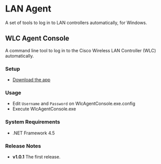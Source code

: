# LAN Agent
A set of tools to log in to LAN controllers automatically, for Windows.

## WLC Agent Console
A command line tool to log in to the Cisco Wireless LAN Controller (WLC) automatically.

### Setup
- [Download the app](https://github.com/sakapon/WLC-Agent/raw/master/Downloads/WlcAgentConsole-1.0.1.zip)

### Usage
- Edit `Username` and `Password` on WlcAgentConsole.exe.config
- Execute WlcAgentConsole.exe

### System Requirements
- .NET Framework 4.5

### Release Notes
- **v1.0.1** The first release.
